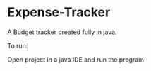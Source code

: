 # Expense-Tracker

A Budget tracker created fully in java.

To run:

Open project in a java IDE and run the program
